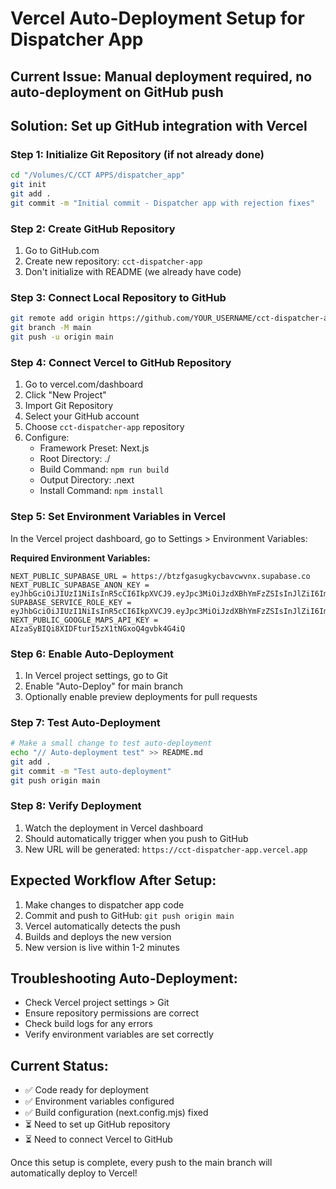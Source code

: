 # Vercel Auto-Deployment Setup for Dispatcher App

## Current Issue: Manual deployment required, no auto-deployment on GitHub push

## Solution: Set up GitHub integration with Vercel

### Step 1: Initialize Git Repository (if not already done)
```bash
cd "/Volumes/C/CCT APPS/dispatcher_app"
git init
git add .
git commit -m "Initial commit - Dispatcher app with rejection fixes"
```

### Step 2: Create GitHub Repository
1. Go to GitHub.com
2. Create new repository: `cct-dispatcher-app`
3. Don't initialize with README (we already have code)

### Step 3: Connect Local Repository to GitHub
```bash
git remote add origin https://github.com/YOUR_USERNAME/cct-dispatcher-app.git
git branch -M main
git push -u origin main
```

### Step 4: Connect Vercel to GitHub Repository
1. Go to vercel.com/dashboard
2. Click "New Project"
3. Import Git Repository
4. Select your GitHub account
5. Choose `cct-dispatcher-app` repository
6. Configure:
   - Framework Preset: Next.js
   - Root Directory: ./
   - Build Command: `npm run build`
   - Output Directory: .next
   - Install Command: `npm install`

### Step 5: Set Environment Variables in Vercel
In the Vercel project dashboard, go to Settings > Environment Variables:

**Required Environment Variables:**
```
NEXT_PUBLIC_SUPABASE_URL = https://btzfgasugkycbavcwvnx.supabase.co
NEXT_PUBLIC_SUPABASE_ANON_KEY = eyJhbGciOiJIUzI1NiIsInR5cCI6IkpXVCJ9.eyJpc3MiOiJzdXBhYmFzZSIsInJlZiI6ImJ0emZnYXN1Z2t5Y2JhdmN3dm54Iiwicm9sZSI6ImFub24iLCJpYXQiOjE3NDQ2MzcwOTIsImV4cCI6MjA2MDIxMzA5Mn0.FQtQXKvkBLVtmCqShLyg_y9EDPrufyWQnbD8EE25zSU
SUPABASE_SERVICE_ROLE_KEY = eyJhbGciOiJIUzI1NiIsInR5cCI6IkpXVCJ9.eyJpc3MiOiJzdXBhYmFzZSIsInJlZiI6ImJ0emZnYXN1Z2t5Y2JhdmN3dm54Iiwicm9sZSI6InNlcnZpY2Vfcm9sZSIsImlhdCI6MTc0NDYzNzA5MiwiZXhwIjoyMDYwMjEzMDkyfQ.kyMoPfYsqEXPkCBqe8Au435teJA0Q3iQFEMt4wDR_yA
NEXT_PUBLIC_GOOGLE_MAPS_API_KEY = AIzaSyBIQi8XIDFturI5zX1tNGxoQ4gvbk4G4iQ
```

### Step 6: Enable Auto-Deployment
1. In Vercel project settings, go to Git
2. Enable "Auto-Deploy" for main branch
3. Optionally enable preview deployments for pull requests

### Step 7: Test Auto-Deployment
```bash
# Make a small change to test auto-deployment
echo "// Auto-deployment test" >> README.md
git add .
git commit -m "Test auto-deployment"
git push origin main
```

### Step 8: Verify Deployment
1. Watch the deployment in Vercel dashboard
2. Should automatically trigger when you push to GitHub
3. New URL will be generated: `https://cct-dispatcher-app.vercel.app`

## Expected Workflow After Setup:
1. Make changes to dispatcher app code
2. Commit and push to GitHub: `git push origin main`
3. Vercel automatically detects the push
4. Builds and deploys the new version
5. New version is live within 1-2 minutes

## Troubleshooting Auto-Deployment:
- Check Vercel project settings > Git
- Ensure repository permissions are correct
- Check build logs for any errors
- Verify environment variables are set correctly

## Current Status:
- ✅ Code ready for deployment
- ✅ Environment variables configured
- ✅ Build configuration (next.config.mjs) fixed
- ⏳ Need to set up GitHub repository
- ⏳ Need to connect Vercel to GitHub

Once this setup is complete, every push to the main branch will automatically deploy to Vercel!
